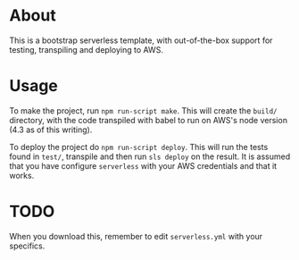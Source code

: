 # About

This is a bootstrap serverless template, with out-of-the-box support for testing, transpiling and deploying to AWS.

# Usage

To make the project, run `npm run-script make`. This will create the `build/` directory, with the code transpiled with babel to run on AWS's node version (4.3 as of this writing).

To deploy the project do `npm run-script deploy`. This will run the tests found in `test/`, transpile and then run `sls deploy` on the result. It is assumed that you have configure `serverless` with your AWS credentials and that it works. 

# TODO

When you download this, remember to edit `serverless.yml` with your specifics.
